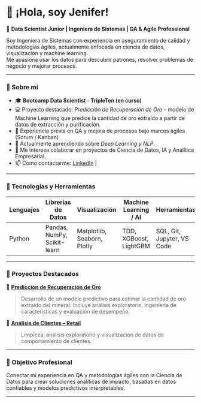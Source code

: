 # 👋 ¡Hola, soy Jenifer!

🎯 **Data Scientist Junior | Ingeniera de Sistemas | QA & Agile Professional**

Soy Ingeniera de Sistemas con experiencia en aseguramiento de calidad y metodologías ágiles, actualmente enfocada en ciencia de datos, visualización y machine learning.  
Me apasiona usar los datos para descubrir patrones, resolver problemas de negocio y mejorar procesos.

---

### 🧠 Sobre mí
- 🎓 **Bootcamp Data Scientist - TripleTen (en curso)**
- 💻 Proyecto destacado: *Predicción de Recuperación de Oro* – modelo de Machine Learning que predice la cantidad de oro extraído a partir de datos de extracción y purificación.
- 🧩 Experiencia previa en QA y mejora de procesos bajo marcos ágiles (Scrum / Kanban)
- 🌱 Actualmente aprendiendo sobre *Deep Learning y NLP*.
- 💬 Me interesa colaborar en proyectos de Ciencia de Datos, IA y Analítica Empresarial.
- 📫 Cómo contactarme: [LinkedIn](www.linkedin.com/in/jenifer-paola-gonzalez-peñuela) | 

---

### 🧰 Tecnologías y Herramientas
| Lenguajes | Librerías de Datos | Visualización | Machine Learning / AI | Herramientas |
|------------|------------------|----------------|------------------------|----------------|
| Python | Pandas, NumPy, Scikit-learn | Matplotlib, Seaborn, Plotly | TDD, XGBoost, LightGBM | SQL, Git, Jupyter, VS Code |

---

### 📂 Proyectos Destacados
🔹 **[Predicción de Recuperación de Oro](#)**  
> Desarrollo de un modelo predictivo para estimar la cantidad de oro extraído del mineral. Incluye análisis exploratorio, ingeniería de características y evaluación de desempeño.

🔹 **[Análisis de Clientes – Retail](#)**  
> Limpieza, análisis exploratorio y visualización de datos de comportamiento de clientes.


---

### 🚀 Objetivo Profesional
Conectar mi experiencia en QA y metodologías ágiles con la Ciencia de Datos para crear soluciones analíticas de impacto, basadas en datos confiables y modelos predictivos interpretables.

---
